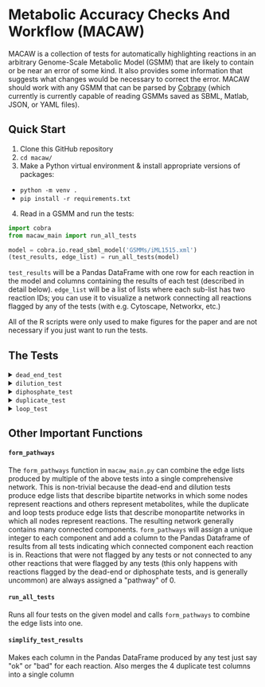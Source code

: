 # Metabolic Accuracy Checks And Workflow (MACAW)

MACAW is a collection of tests for automatically highlighting reactions in an arbitrary Genome-Scale Metabolic Model (GSMM) that are likely to contain or be near an error of some kind. It also provides some information that suggests what changes would be necessary to correct the error. MACAW should work with any GSMM that can be parsed by [Cobrapy](https://opencobra.github.io/cobrapy/) (which currently is currently capable of reading GSMMs saved as SBML, Matlab, JSON, or YAML files).

## Quick Start

1. Clone this GitHub repository
2. `cd macaw/`
3. Make a Python virtual environment & install appropriate versions of packages:
 - `python -m venv .`
 - `pip install -r requirements.txt`
4. Read in a GSMM and run the tests:

```python
import cobra
from macaw_main import run_all_tests

model = cobra.io.read_sbml_model('GSMMs/iML1515.xml')
(test_results, edge_list) = run_all_tests(model)
```

`test_results` will be a Pandas DataFrame with one row for each reaction in the model and columns containing the results of each test (described in detail below).
`edge_list` will be a list of lists where each sub-list has two reaction IDs; you can use it to visualize a network connecting all reactions flagged by any of the tests (with e.g. Cytoscape, Networkx, etc.)

All of the R scripts were only used to make figures for the paper and are not necessary if you just want to run the tests.

## The Tests

<details>
  <summary><code>dead_end_test</code></summary>

  Looks for metabolites in the given GSMM that can only be produced by all reactions they participate in or only consumed, then identifies all reactions that are prevented from sustaining steady-state fluxes because of each of these dead-end metabolites. The simplest case of a dead-end metabolite is one that only participates in a single reaction. Also flags all reversible reactions that can only carry fluxes in a single direction because one of their metabolites can either only be consumed or only be produced by all other reactions it participates in.

  Arguments:

  - `given_model`: the Cobrapy Model object containing the GSMM to be tested
  - `use_names`: (optional) whether or not to use the "name" attributes of the metabolites in `given_model` in the reaction equation column in the output DataFrame instead of the metabolite IDs. False by default.
  - `add_suffixes`: (optional) whether or not to add suffixes indicating which compartment each metabolite is in to the names or IDs of metabolites in the reaction equation column in the output DataFrame. False by default. Setting `add_suffixes` to True and `use_names` to False is generally not recommended, as most GSMMs with multiple compartments already encode the compartment each metabolite is in in the metabolite's ID
  - `verbose`: (optional) controls how many messages are printed when the test runs. Set to 0 to print no messages. 1 by default.

  Returns an edge list defining a network that connects each dead-end metabolite to all the reactions it blocks fluxes through and a Pandas DataFrame with one row for each reaction in the given GSMM, columns for the IDs and equations of each reaction, and the result of the dead-end test:

  - "ok" if the reaction was not a dead-end
  - one or more metabolite IDs separated by semicolons indicating which dead-end metabolites participate in that reaction
  - "only when going forwards" or "only when going backwards" if it was a reversible reaction that was not a dead-end but had a reactant or product that could only be consumed by all other reactions it participates in or only be produced by all other reactions it participates in

</details>

<details>
  <summary><code>dilution_test</code></summary>

  Separately tests each metabolite in the given GSMM to see if adding a dilution reaction and dilution constraint for that metabolite renders all reactions that it participates in incapable of non-zero steady-state fluxes. A dilution reaction just consumes a single metabolite and produces nothing, and dilution constraint sets the flux through a particular metabolite's dilution reaction equal to some fraction of the sum of the absolute values of the fluxes through all other reactions that that metabolite participates in. Dilution constraints generally only block fluxes through metabolites that can only be recycled within a GSMM and lack a biosynthesis or uptake pathway.

  Arguments:

  - `given_model`: the Cobrapy Model object containing the GSMM to be tested
  - `dead_end_results`: (optional) the Pandas DataFrame returned by `dead_end_test` on `given_model`. Will not verify that the DataFrame contains results from running `dead_end_test` on `given_model`, so providing results from other GSMMs may produce unusual errors. If not provided, will run the dead-end test automatically before beginning the dilution test.
  - `media_mets`: (optional) list of IDs of metabolites in `given_model` that you want to allow uptake of through exchange reactions. If empty, will not alter bounds on exchange reactions. Otherwise, will set the lower bounds on all exchange reactions except those involving metabolites in `media_mets` to 0 to prevent their uptake. This can significantly increase the number of reactions flagged by the dilution test if there are exchange reactions for metabolites that the cell being modeled should be capable of producing on its own and is unlikely to encounter in its surroundings. Consider using the list of ingredients in a defined culture medium for the cell(s) the GSMM represents, if one exists.
  - `zero_thresh`: (optional) how close to zero is close enough to consider a reaction incapable of sustaining flux? 10^-8 by default.
  - `timeout`: (optional) sometimes, Cobrapy/the underlying linear programming optimizer will hang when optimizing models with dilution constraints. How long should the script wait on results for a single metabolite before giving up and starting over? Keep in mind that it takes much longer to test every single reaction that e.g. water or ATP participates in than most other metabolites in most GSMMs. 1800 seconds (30 minutes) by default.
  - `max_attempts`: (optional) if it takes longer than `timeout` to test a single metabolite, how many total times should that metabolite be tested before giving up and assuming that it is probably dilution-blocked? 3 by default.
  - `use_names`: (optional) whether or not to use the "name" attributes of the metabolites in `model` in the reaction equation column in the output DataFrame instead of the metabolite IDs. False by default.
  - `add_suffixes`: (optional) whether or not to add suffixes indicating which compartment each metabolite is in to the names or IDs of metabolites in the reaction equation column in the output DataFrame. False by default. Setting `add_suffixes` to True and `use_names` to False is generally not recommended, as most GSMMs with multiple compartments already encode the compartment each metabolite is in in the metabolite's ID
  - `verbose`: (optional) controls how many messages are printed when the test runs. Set to 0 to print no messages. 1 by default.

  Returns an edge list defining a network that connects each dilution-blocked metabolite to all the reactions its dilution constraint blocks and a Pandas DataFrame with one row for each reaction in the given GSMM, columns for the IDs and equations of each reaction, and the result of the dilution test:

  - "ok" if the reaction was always capable of non-zero fluxes when any individual metabolite's dilution constraint was imposed on the model
  - "always blocked" if the reaction was incapable of non-zero fluxes regardless of whether or not any dilution constraints were imposed on the model
  - "blocked by dilution" if the reaction was capable of non-zero fluxes when no dilution constraints were imposed on the model but became incapable of non-zero fluxes when one or more metabolites' dilution constraints were imposed
  - "unblocked by dilution" if the reaction was only capable of non-zero fluxes when at least one metabolite's dilution constraint was imposed on the model. This is rare, and ideally all such reactions would be flagged by the dead-end test and blocked in the pre-processing step of the dilution test where it sets both bounds of all reactions flagged by the dead-end test to 0.

</details>

<details>
  <summary><code>diphosphate_test</code></summary>

  Identifes all reversible reactions that involve diphosphate that aren't transporting it between compartments. Requires the IDs of the metabolites in the GSMM that represent the diphosphate and inorganic (mono)phosphate ions. Most reactions involving the diphosphate ion should be irreversible in the direction that produces diphosphate, since most cells express a variety of highly active diphosphatases that quickly turn diphosphate ions into two separate inorganic phosphate ions. While most other reactions involving diphosphate, specifically those that involve separating a (d)NTP into a (d)NMP + a diphosphate, have Gibbs free energy changes of approximately zero and are thus readily reversible, the diphosphate reaction is quite exergonic, so the diphosphatases present in most cells generally drive all other diphosphate-producing reactions in the direction of diphosphate production. Leaving these reactions as reversible when predicting steady-state fluxes from a GSMM can result in unrealistic predictions about how ATP is synthesized and create loops involving chains of reversible diphosphate reactions. This test generally flags very very few reactions in most GSMMs.

  Arguments:

  - `given_model`: the Cobrapy Model object containing the GSMM to be tested
  - `ppi_ids`: the IDs of metabolites in `given_model` that represent diphosphate ions
  - `pi_ids`: the IDs of metabolites in `given_model` that represent inorganic (mono)phosphate ions
  - `use_names`: (optional) whether or not to use the "name" attributes of the metabolites in `model` in the reaction equation column in the output DataFrame instead of the metabolite IDs. False by default.
  - `add_suffixes`: (optional) whether or not to add suffixes indicating which compartment each metabolite is in to the names or IDs of metabolites in the reaction equation column in the output DataFrame. False by default. Setting `add_suffixes` to True and `use_names` to False is generally not recommended, as most GSMMs with multiple compartments already encode the compartment each metabolite is in in the metabolite's ID
  - `verbose`: (optional) controls how many messages are printed when the test runs. Set to 0 to print no messages. 1 by default.

  Returns a Pandas DataFrame with one row for each reaction in the given GSMM, columns for the IDs and equations of each reaction, and the result of the diphosphate test:

  - "ok" if the reaction either does not involve diphosphate or is already irreversible
  - "should be irreversible" if the reaction is reversible and diphosphate is a product
  - "should be flipped and made irreversible" if the reaction is reversible and diphosphate is a reactant (the suggestion to flip such reactions is to ensure that no reactions in the GSMM are only capable of sustaining non-positive fluxes, which won't break any math one might want to do with a GSMM but might be confusing or aesthetically unappealing)

  Unlike the other tests, the diphosphate test does not return an edge list connecting the reactions it flags.

</details>

<details>
  <summary><code>duplicate_test</code></summary>

  Identifies sets of reactions that may be duplicates of each other because they:
  - Involve exactly the same metabolites with exactly the same stoichiometric coefficients (but potentially different associated genes)
  - Involve exactly the same metabolites, but go in different directions and/or some are reversible and some are not
  - Involve exactly the same metabolites, but with different stoichiometric coefficients
  - Represent the oxidation and/or reduction of the same metabolite, but use different electron acceptors/donors from the given list of pairs of oxidized and reduced forms of various electron carriers (e.g. NAD(H), NADP(H), FAD(H2), ubiquinone/ubiquinol, cytochromes)

  It is possible for a single reaction to fit in multiple of the above categories. There are sometimes cases where sets of reactions that fall into one of the above categories are completely legitimate representations of real biochemistry (e.g. separate irreversible reactions for importing vs exporting the same metabolite because two different transporters encoded by different genes are each responsible for transporting that metabolite in only one direction, enzymes that can use NAD(H) or NADP(H) interchangeably to catalyze the same redox reaction), but reactions that meet these criteria are generally worth close examination to ensure that they should actually all exist as separate reactions.

  Arguments:

  - `model`: the Cobrapy Model object containing the GSMM to be tested
  - `redox_pairs`: (optional) a list of lists or tuples that each have exactly two strings corresponding to the IDs of metabolites in `model` that represent the oxidized and reduced forms of the same metabolite. For example, in a model that uses BiGG IDs for all metabolites, `redox_pairs` might look like `[('nad_c', 'nadh_c'), ('nadp_c', 'nadph_c')]`. Providing more pairs of IDs will generally lead to more reactions being flagged as redox duplicates, but the test does nothing to ensure that the provided pairs of metabolites actually represent oxidized and reduced forms of the same metabolite. Ignored if `proton_ids` is not also provided.
  - `proton_ids`: (optional) a list of strings containins IDs of metabolites in `model` that represent protons. For example, in a model that uses BiGG IDs for all metabolites, `proton_ids` might look like `['h_c', 'h_p', 'h_e']`. Ignored if `redox_pairs` is not also provided.
  - `use_names`: (optional) whether or not to use the "name" attributes of the metabolites in `model` in the reaction equation column in the output DataFrame instead of the metabolite IDs. False by default.
  - `add_suffixes`: (optional) whether or not to add suffixes indicating which compartment each metabolite is in to the names or IDs of metabolites in the reaction equation column in the output DataFrame. False by default. Setting `add_suffixes` to True and `use_names` to False is generally not recommended, as most GSMMs with multiple compartments already encode the compartment each metabolite is in in the metabolite's ID
  - `verbose`: (optional) controls how many messages are printed when the test runs. Set to 0 to print no messages. 1 by default.

  Returns an edge list describing a network with one node for each reaction flagged as a potential duplicate where reactions are connected to the other reactions that they are potentially duplciates of, as well as a Pandas DataFrame with one row for each reaction in the given GSMM, columns for the IDs and equations of each reaction, and several columns indicating the results of the duplicate test:

  - `duplicate_test_exact`: "ok" if the reaction had no exact duplicates or a semicolon-delimited list of the IDs of other reactions that were exact duplicates
  - `duplicate_test_directions`: "ok" if there were no other reactions that involved the same metabolites but went in the opposite direction or had the opposite reversibility or a semicolon-delimited list of the IDs of those other reactions
  - `duplicate_test_coefficients`: "ok" if there were no other reactions that involved the same metabolites but with different stoichiometric coefficients or a semicolon-delimited list of the IDs of those other reactions
  - `duplicate_test_redox`: "ok" if there were no other reactions that involved the same metabolites aside from the ones provided in `redox_pairs` and `proton_ids` or a semicolon-delimited list of the IDs of those other reactions. N/A if `redox_pairs` or `proton_ids` were not provided

</details>

<details>
  <summary><code>loop_test</code></summary>

  Identifies all reactions that are capable of sustaining non-zero fluxes when all exchange reactions (i.e. reactions representing the uptake and/or secretion of individual metabolites) are blocked. Also attempts to determine which "loop" each such reaction is a member of by generating 1,000 possible solutions to the GSMM, getting pairwise correlations between the distributions of 1,000 possible fluxes for each reaction, and identifying groups of reactions whose fluxes were highly correlated. Removes any objective functions from the given GSMM and sets all non-zero lower bounds (e.g. lower bounds on ATP maintenance reactions) to zero before starting.

  Arguments:

  - `model`: the Cobrapy Model object containing the GSMM to be tested
  - `zero_thresh`: (optional) how close to zero is close enough to consider a reaction incapable of sustaining flux? 10^-8 by default.
  - `corr_thresh`: (optional) how correlated do the distributions of possible fluxes for two reactions have to be in order to consider them members of the same loop? Default is 0.9, which corresponds to correlations above 0.9 or below -0.9
  - `use_names`: (optional) whether or not to use the "name" attributes of the metabolites in `model` in the reaction equation column in the output DataFrame instead of the metabolite IDs. False by default.
  - `add_suffixes`: (optional) whether or not to add suffixes indicating which compartment each metabolite is in to the names or IDs of metabolites in the reaction equation column in the output DataFrame. False by default. Setting `add_suffixes` to True and `use_names` to False is generally not recommended, as most GSMMs with multiple compartments already encode the compartment each metabolite is in in the metabolite's ID
  - `verbose`: (optional) controls how many messages are printed when the test runs. Set to 0 to print no messages. 1 by default.

  Returns an edge list defining a network connecting reactions that have at least one metabolite in common and have highly-correlated, as well as a Pandas DataFrame with one row for each reaction in the given GSMM, columns for the IDs and equations of each reaction, and the result of the loop test:

  - "ok" for reactions that were not capable of non-zero fluxes when all exchange reactions were blocked
  - "in loop" for reactions that were capable of non-zero fluxes when all exchange reactions were blocked

</details>

## Other Important Functions

#### `form_pathways`

The `form_pathways` function in `macaw_main.py` can combine the edge lists produced by multiple of the above tests into a single comprehensive network. This is non-trivial because the dead-end and dilution tests produce edge lists that describe bipartite networks in which some nodes represent reactions and others represent metabolites, while the duplicate and loop tests produce edge lists that describe monopartite networks in which all nodes represent reactions. The resulting network generally contains many connected components. `form_pathways` will assign a unique integer to each component and add a column to the Pandas Dataframe of results from all tests indicating which connected component each reaction is in. Reactions that were not flagged by any tests or not connected to any other reactions that were flagged by any tests (this only happens with reactions flagged by the dead-end or diphosphate tests, and is generally uncommon) are always assigned a "pathway" of 0.

#### `run_all_tests`

Runs all four tests on the given model and calls `form_pathways` to combine the edge lists into one.

#### `simplify_test_results`

Makes each column in the Pandas DataFrame produced by any test just say "ok" or "bad" for each reaction. Also merges the 4 duplicate test columns into a single column
